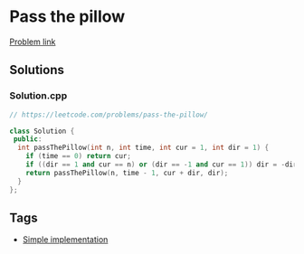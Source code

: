 # Pass the pillow

[Problem link](https://leetcode.com/problems/pass-the-pillow/)

## Solutions


### Solution.cpp
```cpp
// https://leetcode.com/problems/pass-the-pillow/

class Solution {
 public:
  int passThePillow(int n, int time, int cur = 1, int dir = 1) {
    if (time == 0) return cur;
    if ((dir == 1 and cur == n) or (dir == -1 and cur == 1)) dir = -dir;
    return passThePillow(n, time - 1, cur + dir, dir);
  }
};
```
## Tags

* [Simple implementation](/Collections/simple-implementation.md#simple-implementation)
